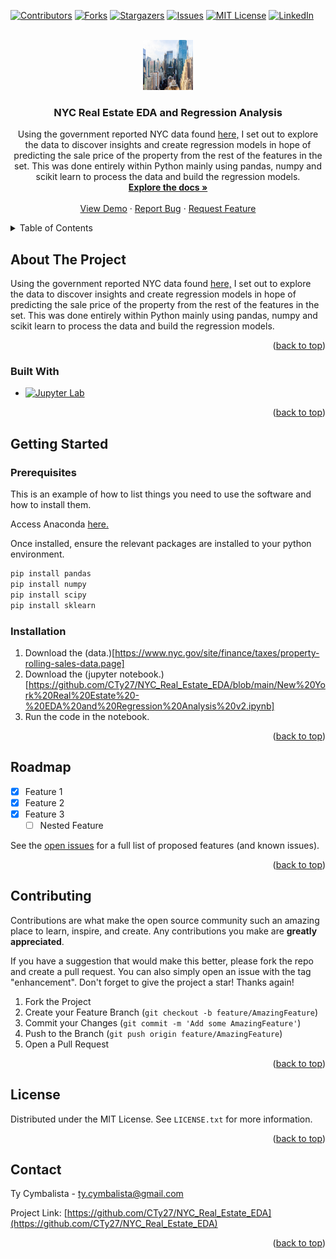 <!-- Improved compatibility of back to top link: See: https://github.com/othneildrew/Best-README-Template/pull/73 -->
<a name="readme-top"></a>
<!--
*** Thanks for checking out the Best-README-Template. If you have a suggestion
*** that would make this better, please fork the repo and create a pull request
*** or simply open an issue with the tag "enhancement".
*** Don't forget to give the project a star!
*** Thanks again! Now go create something AMAZING! :D
-->



<!-- PROJECT SHIELDS -->
<!--
*** I'm using markdown "reference style" links for readability.
*** Reference links are enclosed in brackets [ ] instead of parentheses ( ).
*** See the bottom of this document for the declaration of the reference variables
*** for contributors-url, forks-url, etc. This is an optional, concise syntax you may use.
*** https://www.markdownguide.org/basic-syntax/#reference-style-links
-->
[![Contributors][contributors-shield]][contributors-url]
[![Forks][forks-shield]][forks-url]
[![Stargazers][stars-shield]][stars-url]
[![Issues][issues-shield]][issues-url]
[![MIT License][license-shield]][license-url]
[![LinkedIn][linkedin-shield]][linkedin-url]



<!-- PROJECT LOGO -->
<br />
<div align="center">
  <a href="https://github.com/CTy27/NYC_Real_Estate_EDA">
    <img src="images/nyc.jpg" alt="Logo" width="80" height="80">
  </a>

<h3 align="center">NYC Real Estate EDA and Regression Analysis</h3>

  <p align="center">
    Using the government reported NYC data found <a href="[url](https://www.nyc.gov/site/finance/taxes/property-rolling-sales-data.page)"> here,</a>   I set out to explore the data to discover insights and create regression models in hope of predicting the sale price of the property from the rest of the features in the set. This was done entirely within Python mainly using pandas, numpy and scikit learn to process the data and build the regression models.  
    <br />
    <a href="https://github.com/CTy27/NYC_Real_Estate_EDA"><strong>Explore the docs »</strong></a>
    <br />
    <br />
    <a href="https://github.com/CTy27/NYC_Real_Estate_EDA">View Demo</a>
    ·
    <a href="https://github.com/CTy27/NYC_Real_Estate_EDA/issues">Report Bug</a>
    ·
    <a href="https://github.com/CTy27/NYC_Real_Estate_EDA/issues">Request Feature</a>
  </p>
</div>



<!-- TABLE OF CONTENTS -->
<details>
  <summary>Table of Contents</summary>
  <ol>
    <li>
      <a href="#about-the-project">About The Project</a>
      <ul>
        <li><a href="#built-with">Built With</a></li>
      </ul>
    </li>
    <li>
      <a href="#getting-started">Getting Started</a>
      <ul>
        <li><a href="#prerequisites">Prerequisites</a></li>
        <li><a href="#installation">Installation</a></li>
      </ul>
    </li>
    <li><a href="#usage">Usage</a></li>
    <li><a href="#roadmap">Roadmap</a></li>
    <li><a href="#contributing">Contributing</a></li>
    <li><a href="#license">License</a></li>
    <li><a href="#contact">Contact</a></li>
    <li><a href="#acknowledgments">Acknowledgments</a></li>
  </ol>
</details>



<!-- ABOUT THE PROJECT -->
## About The Project

Using the government reported NYC data found [here,](https://www.nyc.gov/site/finance/taxes/property-rolling-sales-data.page) I set out to explore the data       to discover insights and create regression models in hope of predicting the sale price of the property from the rest of the features in the set. This was done entirely within Python mainly using pandas, numpy and scikit learn to process the data and build the regression models.  

<p align="right">(<a href="#readme-top">back to top</a>)</p>



### Built With

* [![Jupyter Lab][Python.js]][Python-url]

<p align="right">(<a href="#readme-top">back to top</a>)</p>



<!-- GETTING STARTED -->
## Getting Started

### Prerequisites

This is an example of how to list things you need to use the software and how to install them.

Access Anaconda [here.](https://www.anaconda.com/download)

Once installed, ensure the relevant packages are installed to your python environment. 

  ```sh
  pip install pandas
  pip install numpy
  pip install scipy
  pip install sklearn
  ```

### Installation

1. Download the (data.)[https://www.nyc.gov/site/finance/taxes/property-rolling-sales-data.page]
2. Download the (jupyter notebook.)[https://github.com/CTy27/NYC_Real_Estate_EDA/blob/main/New%20York%20Real%20Estate%20-%20EDA%20and%20Regression%20Analysis%20v2.ipynb]
3. Run the code in the notebook. 
<p align="right">(<a href="#readme-top">back to top</a>)</p>


<!-- ROADMAP -->
## Roadmap

- [X] Feature 1
- [X] Feature 2
- [X] Feature 3
    - [ ] Nested Feature

See the [open issues](https://github.com/CTy27/NYC_Real_Estate_EDA/issues) for a full list of proposed features (and known issues).

<p align="right">(<a href="#readme-top">back to top</a>)</p>



<!-- CONTRIBUTING -->
## Contributing

Contributions are what make the open source community such an amazing place to learn, inspire, and create. Any contributions you make are **greatly appreciated**.

If you have a suggestion that would make this better, please fork the repo and create a pull request. You can also simply open an issue with the tag "enhancement".
Don't forget to give the project a star! Thanks again!

1. Fork the Project
2. Create your Feature Branch (`git checkout -b feature/AmazingFeature`)
3. Commit your Changes (`git commit -m 'Add some AmazingFeature'`)
4. Push to the Branch (`git push origin feature/AmazingFeature`)
5. Open a Pull Request

<p align="right">(<a href="#readme-top">back to top</a>)</p>

<!-- LICENSE -->
## License

Distributed under the MIT License. See `LICENSE.txt` for more information.

<p align="right">(<a href="#readme-top">back to top</a>)</p>

<!-- CONTACT -->
## Contact

Ty Cymbalista - ty.cymbalista@gmail.com

Project Link: [https://github.com/CTy27/NYC_Real_Estate_EDA](https://github.com/CTy27/NYC_Real_Estate_EDA)

<p align="right">(<a href="#readme-top">back to top</a>)</p>

<!-- MARKDOWN LINKS & IMAGES -->
<!-- https://www.markdownguide.org/basic-syntax/#reference-style-links -->
[contributors-shield]: https://img.shields.io/github/contributors/CTy27/NYC_Real_Estate_EDA.svg?style=for-the-badge
[contributors-url]: https://github.com/CTy27/NYC_Real_Estate_EDA/graphs/contributors
[forks-shield]: https://img.shields.io/github/forks/CTy27/NYC_Real_Estate_EDA.svg?style=for-the-badge
[forks-url]: https://github.com/CTy27/NYC_Real_Estate_EDA/network/members
[stars-shield]: https://img.shields.io/github/stars/CTy27/NYC_Real_Estate_EDA.svg?style=for-the-badge
[stars-url]: https://github.com/CTy27/NYC_Real_Estate_EDA/stargazers
[issues-shield]: https://img.shields.io/github/issues/CTy27/NYC_Real_Estate_EDA.svg?style=for-the-badge
[issues-url]: https://github.com/CTy27/NYC_Real_Estate_EDA/issues
[license-shield]: https://img.shields.io/github/license/CTy27/NYC_Real_Estate_EDA.svg?style=for-the-badge
[license-url]: https://github.com/CTy27/NYC_Real_Estate_EDA/blob/master/LICENSE.txt
[linkedin-shield]: https://img.shields.io/badge/-LinkedIn-black.svg?style=for-the-badge&logo=linkedin&colorB=555
[linkedin-url]: https://www.linkedin.com/in/ty-cymbalista/
[product-screenshot]: images/screenshot.png
[Next.js]: https://img.shields.io/badge/next.js-000000?style=for-the-badge&logo=nextdotjs&logoColor=white
[Next-url]: https://nextjs.org/
[React.js]: https://img.shields.io/badge/React-20232A?style=for-the-badge&logo=react&logoColor=61DAFB
[Python.js]: https://img.shields.io/pypi/frameworkversions/jupyterlab/pandas?style=for-the-badge&logo=vuedot&logoColor=FF7F50
[Python-url]: https://www.python.org/
[React.js]: https://img.shields.io/badge/React-20232A?style=for-the-badge&logo=react&logoColor=61DAFB
[React-url]: https://reactjs.org/
[Vue.js]: https://img.shields.io/badge/Vue.js-35495E?style=for-the-badge&logo=vuedotjs&logoColor=4FC08D
[Vue-url]: https://vuejs.org/
[Angular.io]: https://img.shields.io/badge/Angular-DD0031?style=for-the-badge&logo=angular&logoColor=white
[Angular-url]: https://angular.io/
[Svelte.dev]: https://img.shields.io/badge/Svelte-4A4A55?style=for-the-badge&logo=svelte&logoColor=FF3E00
[Svelte-url]: https://svelte.dev/
[Laravel.com]: https://img.shields.io/badge/Laravel-FF2D20?style=for-the-badge&logo=laravel&logoColor=white
[Laravel-url]: https://laravel.com
[Bootstrap.com]: https://img.shields.io/badge/Bootstrap-563D7C?style=for-the-badge&logo=bootstrap&logoColor=white
[Bootstrap-url]: https://getbootstrap.com
[JQuery.com]: https://img.shields.io/badge/jQuery-0769AD?style=for-the-badge&logo=jquery&logoColor=white
